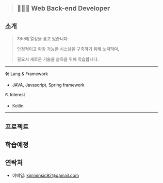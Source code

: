 > ## 👨🏻‍💻 Web Back-end Developer

## 소개
> 자바에 열정을 품고 있습니다.
> 
> 안정적이고 확장 가능한 시스템을 구축하기 위해 노력하며,
> 
> 필요시 새로운 기술을 습득을 위해 학습합니다.


* * *

🛠 Lang & Framework
- JAVA, Javascript, Spring framework

⛏ Interest
- Kotlin

* * *

## 프로젝트

## 학습예정

## 연락처
- 이메일: kimminsic92@gamail.com
